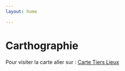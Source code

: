 ```yaml
---
layout: home

---
```





# Carthographie

Pour visiter la carte aller sur : [Carte Tiers Lieux][carte-tier-lieux]

[carte-tier-lieux]: https://lf2l.github.io/tiers-lieux-map/carte